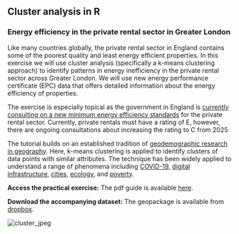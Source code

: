 ## Cluster analysis in R
### Energy efficiency in the private rental sector in Greater London

Like many countries globally, the private rental sector in England contains some of the poorest quality and least energy efficient properties. In this exercise we will use cluster analysis (specifically a k-means clustering approach) to identify patterns in energy inefficiency in the private rental sector across Greater London. We will use new energy performance certificate (EPC) data that offers detailed information about the energy efficiency of properties.

The exercise is especially topical as the government in England is [currently consulting on a new minimum energy efficiency standards](https://www.theguardian.com/environment/2023/mar/28/delays-landlord-energy-efficiency-standards-england-renters-tenants) for the private rental sector. Currently, private rentals must have a rating of E, however, there are ongoing consultations about increasing the rating to C from 2025

The tutorial builds on an established tradition of [geodemographic research in geography](https://www.tandfonline.com/doi/full/10.1080/00330124.2013.848764). Here, k-means clustering is applied to identify clusters of data points with similar attributes. The technique has been widely applied to understand a range of phenomena including [COVID-19](https://www.tandfonline.com/doi/full/10.1080/24694452.2021.1939647), [digital infrastructure](https://www.sciencedirect.com/science/article/pii/S0198971519307963), [cities](https://www.nature.com/articles/s41597-022-01640-8), [ecology](https://www.sciencedirect.com/science/article/pii/S0301479721016029), and [poverty](https://www.sciencedirect.com/science/article/pii/S0140988320304035). 

**Access the practical exercise:** The pdf guide is available [here](https://github.com/CaitHRobinson/rladies-clusters/blob/main/rladies_clusters_exercise.pdf).

**Download the accompanying dataset:** The geopackage is available from [dropbox](https://www.dropbox.com/scl/fo/ujurxjv0c1bvkwygp1j2k/h?dl=0&rlkey=se0i1idjz08tgq9vfhbxsk9es).

![cluster_jpeg](https://user-images.githubusercontent.com/57355504/231815654-dac2767c-2e14-46cf-aa48-ab6e7b0e7714.jpg)
